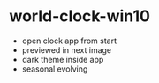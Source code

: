 # world-clock-win10
- open clock app from start
- previewed in next image
- dark theme inside app
- seasonal evolving
